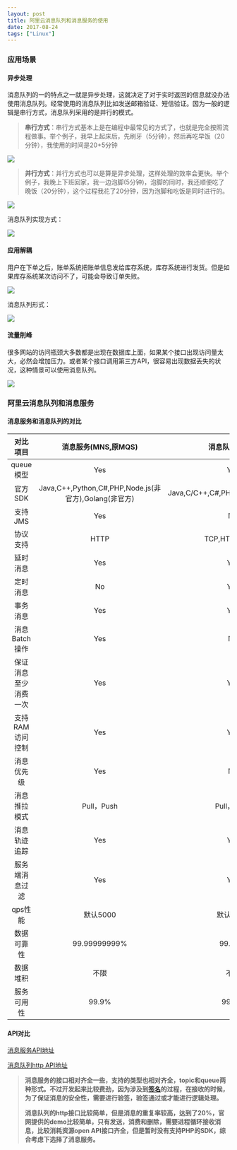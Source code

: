 ```yaml
---
layout: post
title: 阿里云消息队列和消息服务的使用
date: 2017-08-24
tags: ["Linux"]
---
```


### 应用场景

#### 异步处理

消息队列的一的特点之一就是异步处理，这就决定了对于实时返回的信息就没办法使用消息队列。经常使用的消息队列比如发送邮箱验证、短信验证。因为一般的逻辑是串行方式，消息队列采用的是并行的模式。

<!--more-->
> **串行方式**：串行方式基本上是在编程中最常见的方式了，也就是完全按照流程做事。举个例子，我早上起床后，先刷牙（5分钟），然后再吃早饭（20分钟），我使用的时间是20+5分钟

![](%E6%B6%88%E6%81%AF%E9%98%9F%E5%88%971-1.png)

> **并行方式**：并行方式也可以是算是异步处理，这样处理的效率会更快。举个例子，我晚上下班回家，我一边泡脚(5分钟)，泡脚的同时，我还顺便吃了晚饭（20分钟），这个过程我花了20分钟，因为泡脚和吃饭是同时进行的。

![](%E6%B6%88%E6%81%AF%E9%98%9F%E5%88%972-1.png)

消息队列实现方式：

![](%E6%B6%88%E6%81%AF%E9%98%9F%E5%88%974.png)

#### 应用解耦

用户在下单之后，账单系统把账单信息发给库存系统，库存系统进行发货。但是如果库存系统某次访问不了，可能会导致订单失败。

![](%E6%B6%88%E6%81%AF%E9%98%9F%E5%88%975-300x111.png)

消息队列形式：

![](%E6%B6%88%E6%81%AF%E9%98%9F%E5%88%976.png)

#### 流量削峰

很多网站的访问瓶颈大多数都是出现在数据库上面，如果某个接口出现访问量太大，必然会增加压力。或者某个接口调用第三方API，很容易出现数据丢失的状况，这种情景可以使用消息队列。

![](%E6%B6%88%E6%81%AF%E9%98%9F%E5%88%977.png)

### 阿里云消息队列和消息服务

#### 消息服务和消息队列的对比

<table>
<thead>
<tr>
<th style="text-align: center;">对比项目</th>
<th style="text-align: center;">消息服务(MNS,原MQS)</th>
<th style="text-align: center;">消息队列(ONS)</th>
</tr>
</thead>
<tbody>
<tr>
<td style="text-align: center;">queue模型</td>
<td style="text-align: center;">Yes</td>
<td style="text-align: center;">Yes</td>
</tr>
<tr>
<td style="text-align: center;">官方SDK</td>
<td style="text-align: center;">Java,C++,Python,C#,PHP,Node.js(非官方),Golang(非官方)</td>
<td style="text-align: center;">Java,C/C++,C#,PHP(http),Python(http)</td>
</tr>
<tr>
<td style="text-align: center;">支持JMS</td>
<td style="text-align: center;">Yes</td>
<td style="text-align: center;">No</td>
</tr>
<tr>
<td style="text-align: center;">协议支持</td>
<td style="text-align: center;">HTTP</td>
<td style="text-align: center;">TCP,HTTP,MQTT</td>
</tr>
<tr>
<td style="text-align: center;">延时消息</td>
<td style="text-align: center;">Yes</td>
<td style="text-align: center;">Yes</td>
</tr>
<tr>
<td style="text-align: center;">定时消息</td>
<td style="text-align: center;">No</td>
<td style="text-align: center;">Yes</td>
</tr>
<tr>
<td style="text-align: center;">事务消息</td>
<td style="text-align: center;">Yes</td>
<td style="text-align: center;">Yes</td>
</tr>
<tr>
<td style="text-align: center;">消息Batch操作</td>
<td style="text-align: center;">Yes</td>
<td style="text-align: center;">No</td>
</tr>
<tr>
<td style="text-align: center;">保证消息至少消费一次</td>
<td style="text-align: center;">Yes</td>
<td style="text-align: center;">Yes</td>
</tr>
<tr>
<td style="text-align: center;">支持RAM访问控制</td>
<td style="text-align: center;">Yes</td>
<td style="text-align: center;">Yes</td>
</tr>
<tr>
<td style="text-align: center;">消息优先级</td>
<td style="text-align: center;">Yes</td>
<td style="text-align: center;">No</td>
</tr>
<tr>
<td style="text-align: center;">消息推拉模式</td>
<td style="text-align: center;">Pull，Push</td>
<td style="text-align: center;">Pull，Push</td>
</tr>
<tr>
<td style="text-align: center;">消息轨迹追踪</td>
<td style="text-align: center;">Yes</td>
<td style="text-align: center;">Yes</td>
</tr>
<tr>
<td style="text-align: center;">服务端消息过滤</td>
<td style="text-align: center;">Yes</td>
<td style="text-align: center;">Yes</td>
</tr>
<tr>
<td style="text-align: center;">qps性能</td>
<td style="text-align: center;">默认5000</td>
<td style="text-align: center;">默认5000</td>
</tr>
<tr>
<td style="text-align: center;">数据可靠性</td>
<td style="text-align: center;">99.99999999%</td>
<td style="text-align: center;">99.99%</td>
</tr>
<tr>
<td style="text-align: center;">数据堆积</td>
<td style="text-align: center;">不限</td>
<td style="text-align: center;">不限</td>
</tr>
<tr>
<td style="text-align: center;">服务可用性</td>
<td style="text-align: center;">99.9%</td>
<td style="text-align: center;">99.9%</td>
</tr>
</tbody>
</table>

#### API对比

[消息服务API地址](https://help.aliyun.com/document_detail/27473.html?spm=5176.doc27437.6.226.7LkW7O)

[消息队列http API地址](https://help.aliyun.com/document_detail/29572.html)

> **消息服务的接口相对齐全一些，支持的类型也相对齐全，topic和queue两种形式。不过开发起来比较费劲，因为涉及到[签名](https://help.aliyun.com/document_detail/27487.html?spm=5176.doc27473.6.241.4ffAlt)的过程，在接收的时候，为了保证消息的安全性，需要进行验签，验签通过或才能进行逻辑处理。**
> 
> **消息队列的http接口比较简单，但是消息的重复率较高，达到了20%，官网提供的demo比较简单，只有发送，消费和删除，需要进程循环接收消息，比较消耗资源open API接口齐全，但是暂时没有支持PHP的SDK，综合考虑下选择了消息服务。**